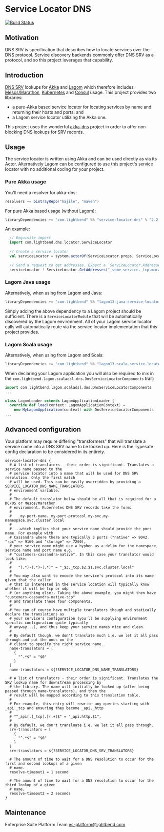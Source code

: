 # Service Locator DNS

[![Build Status](https://api.travis-ci.org/lightbend/service-locator-dns.png?branch=master)](https://travis-ci.org/lightbend/service-locator-dns)

## Motivation

DNS SRV is specification that describes how to locate services over the DNS protocol. Service discovery backends commonly offer DNS SRV as a protocol, and so this project leverages that capability.

## Introduction

[DNS SRV](https://tools.ietf.org/html/rfc2782) lookups for [Akka](http://akka.io/) and [Lagom](http://www.lagomframework.com/) which therefore includes [Mesos/Marathon](https://mesosphere.github.io/marathon/), [Kubernetes](http://kubernetes.io/) and [Consul](https://www.consul.io/) usage. This project provides two libraries:

* a pure-Akka based service locator for locating services by name and returning their hosts and ports; and
* a Lagom service locator utilizing the Akka one.

This project uses the wonderful [akka-dns](https://github.com/ilya-epifanov/akka-dns) project in order to offer non-blocking DNS lookups for SRV records.

## Usage

The service locator is written using Akka and can be used directly as via its Actor. Alternatively Lagom can be configured to use this project's service locator with no additional coding for your project.

### Pure Akka usage

You'll need a resolver for akka-dns:

```scala
resolvers += bintrayRepo("hajile", "maven")
```

For pure Akka based usage (without Lagom):

```scala
libraryDependencies += "com.lightbend" %% "service-locator-dns" % "2.2.2"
```

An example:

```scala
  // Requisite import
  import com.lightbend.dns.locator.ServiceLocator
  
  // Create a service locator
  val serviceLocator = system.actorOf(ServiceLocator.props, ServiceLocator.Name)
  
  // Send a request to get addresses. Expect a `ServiceLocator.Addresses` reply.
  serviceLocator ! ServiceLocator.GetAddresses("_some-service._tcp.marathon.mesos")
```

### Lagom Java usage

Alternatively, when using from Lagom and Java:

```scala
libraryDependencies += "com.lightbend" %% "lagom13-java-service-locator-dns" % "2.2.2"
```

Simply adding the above dependency to a Lagom project should be sufficient. There is a `ServiceLocatorModule` that will be automatically discovered by the Lagom environment. All of your Lagom service locator calls will automatically route via the service locator implementation that this project provides.

### Lagom Scala usage

Alternatively, when using from Lagom and Scala:

```scala
libraryDependencies += "com.lightbend" %% "lagom13-scala-service-locator-dns" % "2.2.2"
```

When declaring your Lagom application you will also be required to mix in the `com.lightbend.lagom.scaladsl.dns.DnsServiceLocatorComponents` trait:

```scala
import com.lightbend.lagom.scaladsl.dns.DnsServiceLocatorComponents  
...

class LagomLoader extends LagomApplicationLoader {
  override def load(context: LagomApplicationContext) = 
    new MyLagomApplication(context) with DnsServiceLocatorComponents
...
```

## Advanced configuration

Your platform may require differing "transformers" that will translate a service name
into a DNS SRV name to be looked up. Here is the Typesafe config declaration to be 
considered in its entirety.

```
service-locator-dns {
  # A list of translators - their order is significant. Translates a service name passed to the
  # service locator into a name that will be used for DNS SRV resolution. Only the first match
  # will be used. This can be easily overridden by providing a SERVICE_LOCATOR_DNS_NAME_TRANSLATORS
  # environment variable.
  #
  # The default translator below should be all that is required for a DC/OS or Mesos/Marathon
  # environment. Kubernetes DNS SRV records take the form:
  #
  #   _my-port-name._my-port-protocol.my-svc.my-namespace.svc.cluster.local
  #
  # ...which implies that your service name should provide the port name. For example with
  # Cassandra where there are typically 3 ports ("native" => 9042, "rpc" => 9160 and "storage" => 7200),
  # your service name might use a hyphen as a delim for the namespace, service name and port name e.g.
  # "customers-cassandra-native". In this case your translator would look like:
  #
  #   "(.*)-(.*)-(.*)" = "_$3._tcp.$2.$1.svc.cluster.local"
  #
  # You may also want to encode the service's protocol into its name given that the caller
  # that is interested in the service location will typically know whether it will be tcp or udp
  # (or anything else). Taking the above example, you might then have "customers-cassandra-native-tcp"
  # and translate these four components.
  #
  # You can of course have multiple translators though and statically declare the translations as
  # your service's configuration (you'll be supplying environment specific configuration quite typically
  # anyway...), and thus keep your service names nice and clean.
  #
  # By default though, we don't translate much i.e. we let it all pass through and put the onus on the
  # client to specify the right service name.
  name-translators = [
    {
      "^.*$" = "$0"
    }
  ]
  name-translators = ${?SERVICE_LOCATOR_DNS_NAME_TRANSLATORS}

  # A list of translators - their order is significant. Translates the SRV lookup name for downstream processing by
  # the library. The name will initially be looked up (after being passed through name-translators), and then the
  # result will be mapped according to this translation table.
  #
  # For example, this entry will rewrite any queries starting with _api._tcp and ensuring they become _api._http
  #
  # "^_api[.]_tcp[.](.+)$" = "_api.http.$1",
  #
  # By default, we don't transluate i.e. we let it all pass through.
  srv-translators = [
    {
      "^.*$" = "$0"
    }
  ]
  srv-translators = ${?SERVICE_LOCATOR_DNS_SRV_TRANSLATORS}

  # The amount of time to wait for a DNS resolution to occur for the first and second lookups of a given
  # name.
  resolve-timeout1 = 1 second

  # The amount of time to wait for a DNS resolution to occur for the third lookup of a given
  # name.
  resolve-timeout2 = 2 seconds
}
```

## Maintenance

Enterprise Suite Platform Team <es-platform@lightbend.com>
